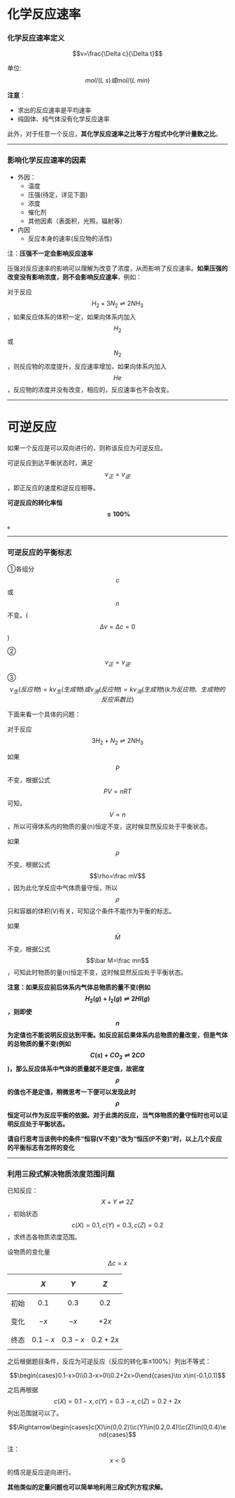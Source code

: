 # 化学反应速率

### 化学反应速率定义

$$v=\frac{\Delta c}{\Delta t}$$  

单位:$$mol/(L\ s)或mol/(L\ min)$$

**注意**：

* 求出的反应速率是平均速率
* 纯固体、纯气体没有化学反应速率

此外，对于任意一个反应，**其化学反应速率之比等于方程式中化学计量数之比**。

---

### 影响化学反应速率的因素

* 外因：
  * 温度
  * 压强(待定，详见下面)
  * 浓度
  * 催化剂
  * 其他因素（表面积，光照，辐射等）
* 内因
  * 反应本身的速率(反应物的活性)

注：**压强不一定会影响反应速率**

压强对反应速率的影响可以理解为改变了浓度，从而影响了反应速率。**如果压强的改变没有影响浓度，则不会影响反应速率**，例如：

对于反应$$H_2+3N_2\rightleftharpoons2NH_3$$，如果反应体系的体积一定，如果向体系内加入$$H_2$$或$$N_2$$，则反应物的浓度提升，反应速率增加，如果向体系内加入$$He$$，反应物的浓度并没有改变，相应的，反应速率也不会改变。

---

# 可逆反应

如果一个反应是可以双向进行的，则称该反应为可逆反应。

可逆反应到达平衡状态时，满足$$v_正=v_逆$$，即正反应的速度和逆反应相等。

**可逆反应的转化率恒$$\le100\%$$。**

---

### 可逆反应的平衡标志

①各组分$$c$$或$$n$$不变。($$\Delta v=\Delta c=0$$)

②$$v_正=v_逆$$

③$$v_生(反应物)=kv_生(生成物)或v_消(反应物)=kv_消(生成物)(k为反应物、生成物的反应系数比)$$

下面来看一个具体的问题：

对于反应$$3H_2+N_2\rightleftharpoons2NH_3$$

如果$$P$$不变，根据公式$$PV=nRT$$可知，$$V\propto n$$，所以可得体系内的物质的量(n)恒定不变，这时候显然反应处于平衡状态。

如果$$\rho$$不变，根据公式$$\rho=\frac mV$$，因为此化学反应中气体质量守恒，所以$$\rho$$只和容器的体积(V)有关，可知这个条件不能作为平衡的标志。

如果$$\bar M$$不变，根据公式$$\bar M=\frac mn$$，可知此时物质的量(n)恒定不变，这时候显然反应处于平衡状态。

**注意：如果反应前后体系内气体总物质的量不变(例如$$H_2(g)+I_2(g)\rightleftharpoons 2HI(g)$$，则即使$$n$$为定值也不能说明反应达到平衡。如反应前后果体系内总物质的量改变，但是气体的总物质的量不变(例如$$C(s)+CO_2\rightleftharpoons2CO$$)，那么反应体系中气体的质量就不是定值，故密度$$\rho$$的值也不是定值，稍微思考一下便可以发现此时$$\rho$$恒定可以作为反应平衡的依据。对于此类的反应，当气体物质的量守恒时也可以证明反应处于平衡状态。**

**请自行思考当该例中的条件“恒容(V不变)”改为“恒压(P不变)”时，以上几个反应的平衡标志有怎样的变化**

---

### 利用三段式解决物质浓度范围问题

已知反应：$$X+Y\rightleftharpoons2Z$$，初始状态$$c(X)=0.1,c(Y)=0.3,c(Z)=0.2$$，求终态各物质浓度范围。

设物质的变化量$$\Delta c=x$$

|      |   $$X$$   |   $$Y$$   |   $$Z$$    |
| :--: | :-------: | :-------: | :-------: |
| 初始 |  $$0.1$$  |  $$0.3$$  |  $$0.2$$   |
| 变化 |  $$-x$$   |  $$-x$$   |  $$+2x$$   |
| 终态 | $$0.1-x$$ | $$0.3-x$$ | $$0.2+2x$$ |

之后根据题目条件，反应为可逆反应（反应的转化率≤100%）列出不等式：

$$\begin{cases}0.1-x>0\\0.3-x>0\\0.2+2x>0\end{cases}\to x\in(-0.1,0.1)$$

之后再根据$$c(X)=0.1-x,c(Y)=0.3-x,c(Z)=0.2+2x$$列出范围就可以了。

$$\Rightarrow\begin{cases}c(X)\in(0,0.2)\\c(Y)\in(0.2,0.4)\\c(Z)\in(0,0.4)\end{cases}$$

注：$$x<0$$的情况是反应逆向进行。

**其他类似的定量问题也可以简单地利用三段式列方程求解。**
